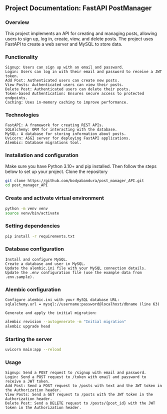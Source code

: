 ## Project Documentation: FastAPI PostManager
### Overview

This project implements an API for creating and managing posts, allowing users to sign up, log in, create, view, and delete posts. The project uses FastAPI to create a web server and MySQL to store data.

### Functionality

    Signup: Users can sign up with an email and password.
    Login: Users can log in with their email and password to receive a JWT token.
    Add Post: Authenticated users can create new posts.
    View Posts: Authenticated users can view their posts.
    Delete Post: Authenticated users can delete their posts.
    Token-based Authentication: Ensures secure access to protected endpoints.
    Caching: Uses in-memory caching to improve performance.

### Technologies

    FastAPI: A framework for creating REST APIs.
    SQLAlchemy: ORM for interacting with the database.
    MySQL: A database for storing information about posts.
    Uvicorn: ASGI server for deploying FastAPI applications.
    Alembic: Database migrations tool.

### Installation and configuration

Make sure you have Python 3.10+ and pip installed. Then follow the steps below to set up your project.
Clone the repository

```bash
git clone https://github.com/bodyabandura/post_manager_API.git
cd post_manager_API
```

### Create and activate virtual environment
```bash
python -m venv venv
source venv/bin/activate
```

### Setting dependencies

```bash
pip install -r requirements.txt
```


### Database configuration

    Install and configure MySQL.
    Create a database and user in MySQL.
    Update the alembic.ini file with your MySQL connection details.
    Update the .env configuration file (use the example data from .env.sample). 

### Alembic configuration
    Configure alembic.ini with your MySQL database URL:
    sqlalchemy.url = mysql://username:password@localhost/dbname (line 63)

    Generate and apply the initial migration:
```bash
alembic revision --autogenerate -m "Initial migration"
alembic upgrade head

```

### Starting the server

```bash
uvicorn main:app --reload
```

### Usage
    Signup: Send a POST request to /signup with email and password.
    Login: Send a POST request to /token with email and password to receive a JWT token.
    Add Post: Send a POST request to /posts with text and the JWT token in the Authorization header.
    View Posts: Send a GET request to /posts with the JWT token in the Authorization header.
    Delete Post: Send a DELETE request to /posts/{post_id} with the JWT token in the Authorization header.
